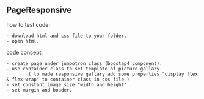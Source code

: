 ## PageResponsive

how to test code:

	- download html and css file to your folder.
	- open html.

code concept:

	- create page under jumbotron class (boostap4 component).
	- use container class to set template of picture gallary.
			( to made responsive gallary add some properties "display flex & flex-wrap" to container class in css file )
	- set constant image size "width and height"
	- set margin and boader.
	

	
	

